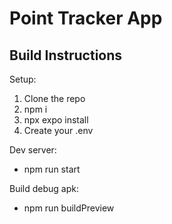 # Point Tracker App

## Build Instructions

Setup:
1. Clone the repo
2. npm i
3. npx expo install
4. Create your .env

Dev server:
- npm run start

Build debug apk:
- npm run buildPreview